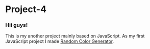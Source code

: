 # Project-4
### Hii guys!

This is my another project mainly based on JavaScript. 
As my first JavaScript project I made [Random Color Generator](https://sanjidhossainirfan.github.io/Number-Guessing/).
